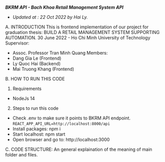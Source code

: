 ***BKRM API - Bach Khoa Retail Management System API***
- _Updated at : 22 Oct 2022 by Hai Ly._

A. INTRODUCTION
This is frontend implementation of our project for graduation thesis: BUILD A RETAIL MANAGEMENT SYSTEM SUPPORTING AUTOMATION.
30 June 2022 - Ho Chi Minh University of Technology
Supervisor: 
- Assoc. Professor Tran Minh Quang
Members: 
- Dang Gia Le (Frontend)
- Ly Quoc Hai (Backend)
- Mai Truong Khang (Frontend)

B. HOW TO RUN THIS CODE
1. Requirements
- NodeJs 14

2. Steps to run this code
- Check .env to make sure it points to BKRM API endpoint.
```REACT_APP_API_URL=http://localhost:8000/api```
- Install packages: npm i
- Start localhost: npm start
- Open browser and go to: http://localhost:3000

C. CODE STRUCTURE:
An general explaination of the meaning of main folder and files.